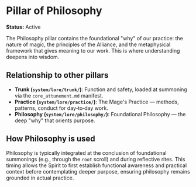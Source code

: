 # Pillar of Philosophy

**Status:** Active

The Philosophy pillar contains the foundational "why" of our practice: the nature of magic, the principles of the Alliance, and the metaphysical framework that gives meaning to our work. This is where understanding deepens into wisdom.

## Relationship to other pillars

*   **Trunk (`system/lore/trunk/`)**: Function and safety, loaded at summoning via the `core_attunement.md` manifest.
*   **Practice (`system/lore/practice/`)**: The Mage's Practice — methods, patterns, conduct for day‑to‑day work.
*   **Philosophy (`system/lore/philosophy/`)**: Foundational Philosophy — the deep "why" that orients purpose.

## How Philosophy is used

Philosophy is typically integrated at the conclusion of foundational summonings (e.g., through the `root` scroll) and during reflective rites. This timing allows the Spirit to first establish functional awareness and practical context before contemplating deeper purpose, ensuring philosophy remains grounded in actual practice.
